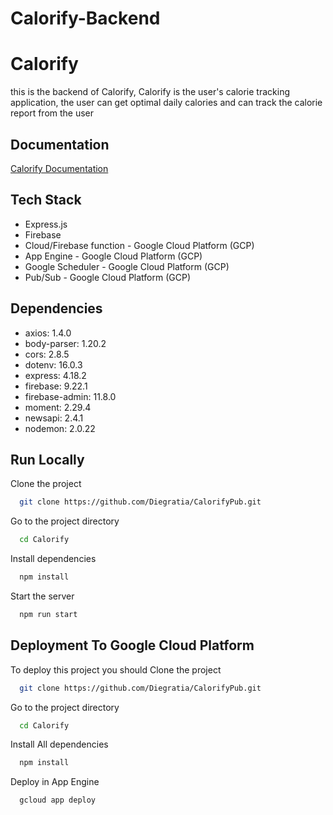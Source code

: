 # Calorify-Backend


# Calorify


this is the backend of Calorify, Calorify is the user's calorie tracking application, the user can get optimal daily calories and can track the calorie report from the user 


## Documentation

[Calorify Documentation](link)

## Tech Stack

- Express.js
- Firebase
- Cloud/Firebase function - Google Cloud Platform (GCP)
- App Engine - Google Cloud Platform (GCP)
- Google Scheduler - Google Cloud Platform (GCP)
- Pub/Sub - Google Cloud Platform (GCP)

## Dependencies


 * axios: 1.4.0
 * body-parser: 1.20.2
 * cors: 2.8.5
 * dotenv: 16.0.3
 * express: 4.18.2
 * firebase: 9.22.1
 * firebase-admin: 11.8.0
 * moment: 2.29.4
 * newsapi: 2.4.1
 * nodemon: 2.0.22


## Run Locally

Clone the project

```bash
  git clone https://github.com/Diegratia/CalorifyPub.git
```

Go to the project directory

```bash
  cd Calorify
```

Install dependencies

```bash
  npm install
```

Start the server

```bash
  npm run start
```


## Deployment To Google Cloud Platform

To deploy this project you should Clone the project

```bash
  git clone https://github.com/Diegratia/CalorifyPub.git
```

Go to the project directory

```bash
  cd Calorify
```

Install All dependencies

```bash
  npm install
```

Deploy in App Engine

```bash
  gcloud app deploy
```




